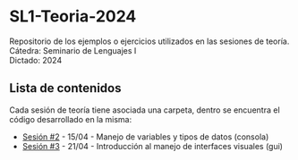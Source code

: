 # SL1-Teoria-2024

Repositorio de los ejemplos o ejercicios utilizados en las sesiones de teoría.  
Cátedra: Seminario de Lenguajes I  
Dictado: 2024 

## Lista de contenidos

Cada sesión de teoría tiene asociada una carpeta, dentro se encuentra el código desarrollado en la misma:
* [Sesión #2](https://github.com/tinxo/SL1-Teoria-2024/tree/main/C2-15042024) - 15/04 - Manejo de variables y tipos de datos (consola)
* [Sesión #3](https://github.com/tinxo/SL1-Teoria-2024/tree/main/C3-22042024) - 21/04 - Introducción al manejo de interfaces visuales (gui)
